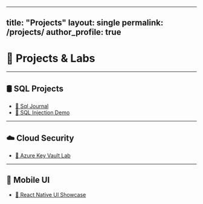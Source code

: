 ----
title: "Projects"
layout: single
permalink: /projects/
author_profile: true
---

# 💼 Projects & Labs

---

## 🛢️ SQL Projects

- [📄 Sql Journal](/assets/ProjectFile/Sql/SqlJournal.pdf)
- [📄 SQL Injection Demo](/assets/ProjectFile/sql/SqlInjectionDemo.pdf)

---

## ☁️ Cloud Security

- [📄 Azure Key Vault Lab](/assets/ProjectFile/az500_keyvault_lab.pdf)

---

## 📱 Mobile UI

- [📄 React Native UI Showcase](/assets/ProjectFile/reactnative_ui_showcase.pdf)


